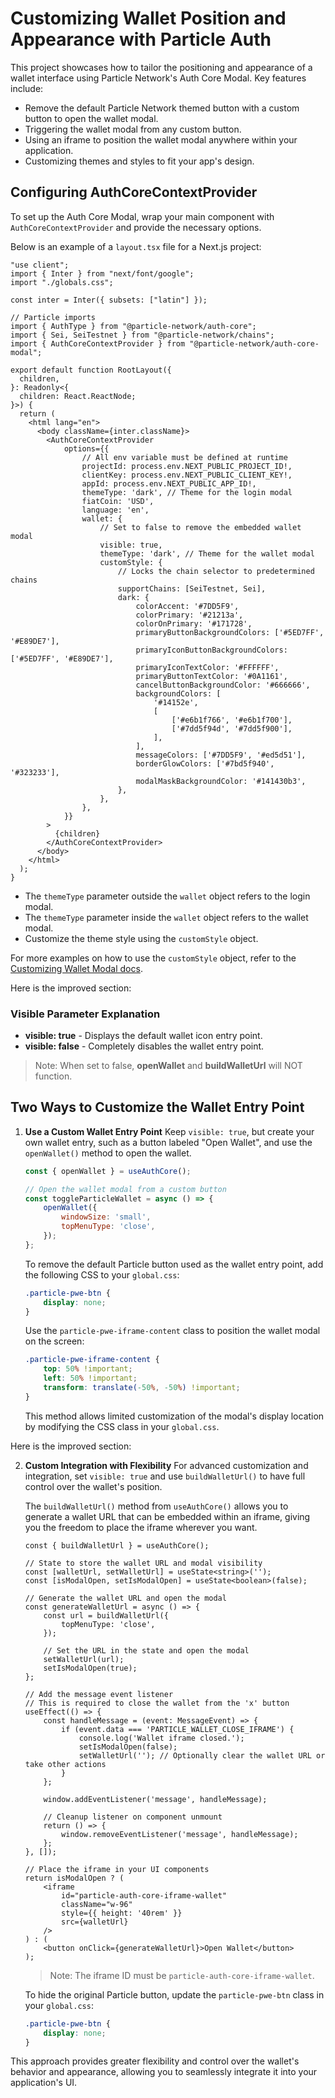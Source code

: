 
# Customizing Wallet Position and Appearance with Particle Auth

This project showcases how to tailor the positioning and appearance of a wallet interface using Particle Network's Auth Core Modal. Key features include:

- Remove the default Particle Network themed button with a custom button to open the wallet modal.
- Triggering the wallet modal from any custom button.
- Using an iframe to position the wallet modal anywhere within your application.
- Customizing themes and styles to fit your app's design.

## Configuring AuthCoreContextProvider

To set up the Auth Core Modal, wrap your main component with `AuthCoreContextProvider` and provide the necessary options. 

Below is an example of a `layout.tsx` file for a Next.js project:

```tsx
"use client";
import { Inter } from "next/font/google";
import "./globals.css";

const inter = Inter({ subsets: ["latin"] });

// Particle imports
import { AuthType } from "@particle-network/auth-core";
import { Sei, SeiTestnet } from "@particle-network/chains";
import { AuthCoreContextProvider } from "@particle-network/auth-core-modal";

export default function RootLayout({
  children,
}: Readonly<{
  children: React.ReactNode;
}>) {
  return (
    <html lang="en">
      <body className={inter.className}>
        <AuthCoreContextProvider
            options={{
                // All env variable must be defined at runtime
                projectId: process.env.NEXT_PUBLIC_PROJECT_ID!,
                clientKey: process.env.NEXT_PUBLIC_CLIENT_KEY!,
                appId: process.env.NEXT_PUBLIC_APP_ID!,
                themeType: 'dark', // Theme for the login modal
                fiatCoin: 'USD',
                language: 'en',
                wallet: {
                    // Set to false to remove the embedded wallet modal
                    visible: true,
                    themeType: 'dark', // Theme for the wallet modal
                    customStyle: {
                        // Locks the chain selector to predetermined chains
                        supportChains: [SeiTestnet, Sei],
                        dark: {
                            colorAccent: '#7DD5F9',
                            colorPrimary: '#21213a',
                            colorOnPrimary: '#171728',
                            primaryButtonBackgroundColors: ['#5ED7FF', '#E89DE7'],
                            primaryIconButtonBackgroundColors: ['#5ED7FF', '#E89DE7'],
                            primaryIconTextColor: '#FFFFFF',
                            primaryButtonTextColor: '#0A1161',
                            cancelButtonBackgroundColor: '#666666',
                            backgroundColors: [
                                '#14152e',
                                [
                                    ['#e6b1f766', '#e6b1f700'],
                                    ['#7dd5f94d', '#7dd5f900'],
                                ],
                            ],
                            messageColors: ['#7DD5F9', '#ed5d51'],
                            borderGlowColors: ['#7bd5f940', '#323233'],
                            modalMaskBackgroundColor: '#141430b3',
                        },
                    },
                },
            }}
        >
          {children}
        </AuthCoreContextProvider>
      </body>
    </html>
  );
}

```

- The `themeType` parameter outside the `wallet` object refers to the login modal.
- The `themeType` parameter inside the `wallet` object refers to the wallet modal.
- Customize the theme style using the `customStyle` object.

For more examples on how to use the `customStyle` object, refer to the [Customizing Wallet Modal docs](https://developers.particle.network/guides/configuration/appearance/wallet).

Here is the improved section:

### Visible Parameter Explanation

- **visible: true** - Displays the default wallet icon entry point.
- **visible: false** - Completely disables the wallet entry point.

> Note: When set to false, **openWallet** and **buildWalletUrl** will NOT function.

## Two Ways to Customize the Wallet Entry Point

1. **Use a Custom Wallet Entry Point**
   Keep `visible: true`, but create your own wallet entry, such as a button labeled "Open Wallet", and use the `openWallet()` method to open the wallet.

   ```jsx
   const { openWallet } = useAuthCore();

   // Open the wallet modal from a custom button
   const toggleParticleWallet = async () => {
       openWallet({
           windowSize: 'small',
           topMenuType: 'close',
       });
   };
   ```

   To remove the default Particle button used as the wallet entry point, add the following CSS to your `global.css`:

   ```css
   .particle-pwe-btn {
       display: none;
   }
   ```

   Use the `particle-pwe-iframe-content` class to position the wallet modal on the screen:

   ```css
   .particle-pwe-iframe-content {
       top: 50% !important;
       left: 50% !important;
       transform: translate(-50%, -50%) !important;
   }
   ```

   This method allows limited customization of the modal's display location by modifying the CSS class in your `global.css`.

Here is the improved section:

2. **Custom Integration with Flexibility**
   For advanced customization and integration, set `visible: true` and use `buildWalletUrl()` to have full control over the wallet's position.

   The `buildWalletUrl()` method from `useAuthCore()` allows you to generate a wallet URL that can be embedded within an iframe, giving you the freedom to place the iframe wherever you want.

    ```tsx
    const { buildWalletUrl } = useAuthCore();

    // State to store the wallet URL and modal visibility
    const [walletUrl, setWalletUrl] = useState<string>('');
    const [isModalOpen, setIsModalOpen] = useState<boolean>(false);

    // Generate the wallet URL and open the modal
    const generateWalletUrl = async () => {
        const url = buildWalletUrl({
            topMenuType: 'close',
        });

        // Set the URL in the state and open the modal
        setWalletUrl(url);
        setIsModalOpen(true);
    };

    // Add the message event listener
    // This is required to close the wallet from the 'x' button
    useEffect(() => {
        const handleMessage = (event: MessageEvent) => {
            if (event.data === 'PARTICLE_WALLET_CLOSE_IFRAME') {
                console.log('Wallet iframe closed.');
                setIsModalOpen(false);
                setWalletUrl(''); // Optionally clear the wallet URL or take other actions
            }
        };

        window.addEventListener('message', handleMessage);

        // Cleanup listener on component unmount
        return () => {
            window.removeEventListener('message', handleMessage);
        };
    }, []);

    // Place the iframe in your UI components
    return isModalOpen ? (
        <iframe
            id="particle-auth-core-iframe-wallet"
            className="w-96"
            style={{ height: '40rem' }}
            src={walletUrl}
        />
    ) : (
        <button onClick={generateWalletUrl}>Open Wallet</button>
    );
    ```

    > Note: The iframe ID must be `particle-auth-core-iframe-wallet`.

    To hide the original Particle button, update the `particle-pwe-btn` class in your `global.css`:

    ```css
    .particle-pwe-btn {
        display: none;
    }
    ```

This approach provides greater flexibility and control over the wallet's behavior and appearance, allowing you to seamlessly integrate it into your application's UI.